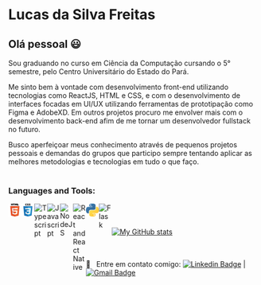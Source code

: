 # Lucas da Silva Freitas

## Olá pessoal :smiley:
Sou graduando no curso em Ciência da Computação cursando o 5° semestre, pelo Centro Universitário do Estado do Pará.

Me sinto bem à vontade com desenvolvimento front-end utilizando tecnologias como ReactJS, HTML e CSS, e com o desenvolvimento de interfaces focadas em UI/UX utilizando ferramentas de prototipação como Figma e AdobeXD. Em outros projetos procuro me envolver mais com o desenvolvimento back-end afim de me tornar um desenvolvedor fullstack no futuro.

Busco aperfeiçoar meus conhecimento através de pequenos projetos pessoais e demandas do grupos que participo sempre tentando aplicar as melhores metodologias e tecnologias em tudo o que faço.
<br />
<br />

### Languages and Tools:

<img align="left" alt="HTML5" width="26px" src="https://raw.githubusercontent.com/github/explore/80688e429a7d4ef2fca1e82350fe8e3517d3494d/topics/html/html.png" />
<img align="left" alt="CSS3" width="26px" src="https://raw.githubusercontent.com/github/explore/80688e429a7d4ef2fca1e82350fe8e3517d3494d/topics/css/css.png" />
<img align="left" alt="Typescript" width="26px" src="https://www.vectorlogo.zone/logos/typescriptlang/typescriptlang-icon.svg"/> 
<img align="left" alt="Javascript" width="26px" src="https://seeklogo.com/images/J/javascript-js-logo-2949701702-seeklogo.com.png"/> 
<img align="left" alt="NodeJS" width="26px" src="https://www.vectorlogo.zone/logos/nodejs/nodejs-icon.svg"/> 
<img align="left" alt="React and React Native" width="26px" src="https://www.vectorlogo.zone/logos/reactjs/reactjs-icon.svg"/> 
<img align="left" alt="Python" width="26px" src="https://github.com/Aakarsh-B/trying-repos/blob/master/python-5.svg?raw=true"/>
<img align="left" alt="Flask" width="26px" src="https://seeklogo.com/images/F/flask-logo-44C507ABB7-seeklogo.com.png"/>
<br />
<br />

[![My GitHub stats](https://github-readme-stats.vercel.app/api?username=olucasfreitas)](https://github.com/olucasfreitas/github-readme-stats)
<br />
<br />

 <br/> :email: &nbsp; Entre em contato comigo: [![Linkedin Badge](https://img.shields.io/badge/-LucasFreitas-blue?style=flat-square&logo=Linkedin&logoColor=white&link=https://www.linkedin.com/in/tgmarinho/)](https://www.linkedin.com/in/lucas-freitas090/) 
| 
[![Gmail Badge](https://img.shields.io/badge/-lucasdasilvafreitas090@gmail.com-c14438?style=flat-square&logo=Gmail&logoColor=white&link=mailto:lucasdasilvafreitas090@gmail.com)](mailto:lucasdasilvafreitas090@gmail.com)
